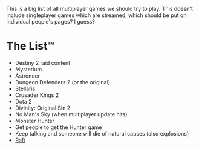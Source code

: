 <!-- TITLE: To Play -->
<!-- SUBTITLE: Games which we should get round to playing as a group -->

This is a big list of all multiplayer games we should try to play. This doesn't include singleplayer games which are streamed, which should be put on individual people's pages? I guess?

# The List™
* Destiny 2 raid content
* Mysterium
* Astroneer
* Dungeon Defenders 2 (or the original)
* Stellaris
* Crusader Kings 2
* Dota 2
* Divinity: Original Sin 2
* No Man's Sky (when multiplayer update hits)
* Monster Hunter
* Get people to get the Hunter game
* Keep talking and someone will die of natural causes (also explosions)
* [Raft](https://store.steampowered.com/app/648800/Raft/)

